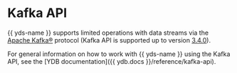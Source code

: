 # Kafka API

{{ yds-name }} supports limited operations with data streams via the [Apache Kafka®](https://kafka.apache.org/) protocol (Kafka API is supported up to version [3.4.0](https://kafka.apache.org/34/documentation/#api)).

For general information on how to work with {{ yds-name }} using the Kafka API, see the [YDB documentation]({{ ydb.docs }}/reference/kafka-api).
